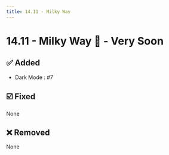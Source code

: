 ```yaml
---
title: 14.11 - Milky Way
---
```

# 14.11 - Milky Way :milky_way: - Very Soon

## :white_check_mark: Added
* Dark Mode : #7

## :ballot_box_with_check: Fixed
None

## :x: Removed
None
